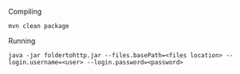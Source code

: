 Compiling

	mvn clean package

Running

	java -jar foldertohttp.jar --files.basePath=<files location> --login.username=<user> --login.password=<password>
